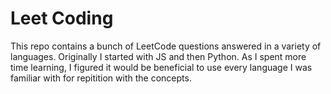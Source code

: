 # Leet Coding
This repo contains a bunch of LeetCode questions answered in a variety of languages. Originally I started with JS and then Python. As I spent more time learning, I figured it would be beneficial to use every language I was familiar with for repitition with the concepts.
